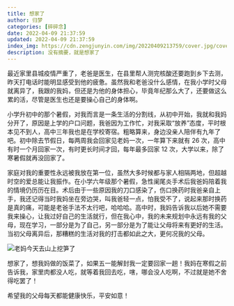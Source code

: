 ```yaml
---
title: 想家了
author: 归梦
categories: [碎碎念]
date: 2022-04-09 21:37:59
updated: 2022-04-09 21:37:59
index_img: https://cdn.zengjunyin.com/img/20220409213759/cover.jpg/cover
description: 没有摘要，就是想家了
---
```


最近家里县城疫情严重了，老爸是医生，在县里帮人测完核酸还要跑到乡下去测，昨天打电话时能明显感受到他的疲惫。虽然我和老爸没什么感情，在我小学时父母就离异了，我跟的我妈，但还是为他的身体担心，毕竟年纪那么大了，还要做这么累的活，尽管是医生也还是要操心自己的身体啊。

小学升初中的那个暑假，对我而言是一条生活的分割线，从初中开始，我就和我妈分开了，原因是上学的户口问题，我爸因为工作忙，对我采取“放养”态度，平时根本见不到人，高中三年我也是在学校寄宿。粗略算来，身边没亲人陪伴有九年了吧。初中除去节假日，每两周我会回家见老妈一次，一年算下来就有 26 次，高中有时一个月回家一次，有时更长时间才回，每年最多回家 12 次，大学以来，除了寒暑假就再没回家了。

家庭对我的重要性永远被我放在第一位，虽然大多时候都与家人相隔两地，但超越时空的爱总能让我振作。在小学六年级那个暑假，急性阑尾炎手术后我爸妈陪着我的情境仍历历在目。术后由于一些原因我的刀口感染了，伤口换药时我爸亲自上手，我还记得当时我妈坐在旁边哭，叫我爸轻一点，怕我受不了，说起来那时换药是真的痛，可能是老爸手法不太行吧，哈哈哈。高中时，我妈告诉我以后她不需要我来操心，让我过好自己的生活就行，但在我心中，我的未来规划中永远有我的父母，现在学习，一部分是为了自己，另一部分是为了能让父母将来有更好的生活。当初父母离异后，那糟糕的生活对我的打击都如此之大，更何况我的父母。

![老妈今天去山上挖笋了](https://cdn.zengjunyin.com/img/20220409213759/01.jpg/zoom)

想家了，想我妈做的饭菜了，如果五一能解封我一定要回家一趟！我妈在寒假之前告诉我，家里肉都没人吃，就等着我回去吃，嗐，哪会没人吃啊，不过就是她不舍得吃罢了！

希望我的父母每天都能健康快乐，平安如意！